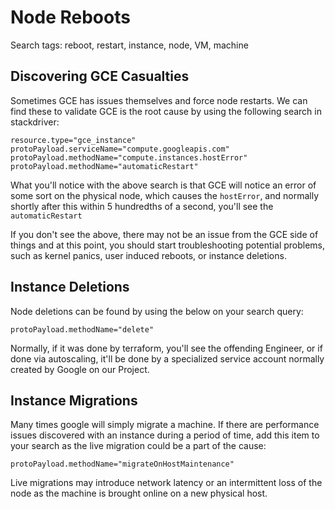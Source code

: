 # Node Reboots

Search tags: reboot, restart, instance, node, VM, machine

## Discovering GCE Casualties

Sometimes GCE has issues themselves and force node restarts.  We can find these
to validate GCE is the root cause by using the following search in stackdriver:

```
resource.type="gce_instance"
protoPayload.serviceName="compute.googleapis.com"
protoPayload.methodName="compute.instances.hostError"
protoPayload.methodName="automaticRestart"
```

What you'll notice with the above search is that GCE will notice an error of
some sort on the physical node, which causes the `hostError`, and normally
shortly after this within 5 hundredths of a second, you'll see the `automaticRestart`

If you don't see the above, there may not be an issue from the GCE side of
things and at this point, you should start troubleshooting potential problems,
such as kernel panics, user induced reboots, or instance deletions.

## Instance Deletions

Node deletions can be found by using the below on your search query:

```
protoPayload.methodName="delete"
```

Normally, if it was done by terraform, you'll see the offending Engineer, or if
done via autoscaling, it'll be done by a specialized service account normally
created by Google on our Project.

## Instance Migrations

Many times google will simply migrate a machine.  If there are performance
issues discovered with an instance during a period of time, add this item to
your search as the live migration could be a part of the cause:

```
protoPayload.methodName="migrateOnHostMaintenance"
```

Live migrations may introduce network latency or an intermittent loss of the
node as the machine is brought online on a new physical host.
